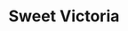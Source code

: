 ---
title: "Sweet Victoria"
url: /ciudad-autonoma-de-buenos-aires/sweet-victoria-avenida-santa-fe/
shop: ropa
---